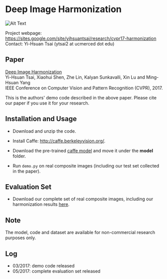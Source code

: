 # Deep Image Harmonization

![Alt Text](http://vllab1.ucmerced.edu/~ytsai/CVPR17/before_after.gif) 

Project webpage: https://sites.google.com/site/yihsuantsai/research/cvpr17-harmonization <br />
Contact: Yi-Hsuan Tsai (ytsai2 at ucmerced dot edu)

## Paper
[Deep Image Harmonization](https://arxiv.org/abs/1703.00069) <br />
Yi-Hsuan Tsai, Xiaohui Shen, Zhe Lin, Kalyan Sunkavalli, Xin Lu and Ming-Hsuan Yang <br />
IEEE Conference on Computer Vision and Pattern Recognition (CVPR), 2017.

This is the authors' demo code described in the above paper. Please cite our paper if you use it for your research.

## Installation and Usage
* Download and unzip the code.

* Install Caffe: http://caffe.berkeleyvision.org/.

* Download the pre-trained [caffe model](http://vllab1.ucmerced.edu/~ytsai/CVPR17/harmonize_iter_200000.caffemodel) and move it under the **model** folder.

* Run `demo.py` on real composite images (including our test set collected in the paper).

## Evaluation Set
* Download our complete set of real composite images, including our harmonization results [here](http://vllab1.ucmerced.edu/~ytsai/CVPR17/CVPR17/real_data.zip).

## Note
The model, code and dataset are available for non-commercial research purposes only.

## Log
* 03/2017: demo code released
* 05/2017: complete evaluation set released


